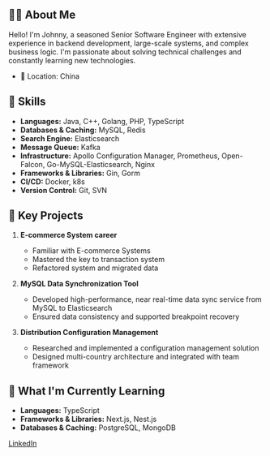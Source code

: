 ## 👨‍💻 About Me
Hello! I'm Johnny, a seasoned Senior Software Engineer with extensive experience in backend development, large-scale systems, and complex business logic. I'm passionate about solving technical challenges and constantly learning new technologies.
- 📍 Location:  China


## 🚀 Skills
- **Languages:** Java, C++, Golang, PHP, TypeScript
- **Databases & Caching:** MySQL, Redis
- **Search Engine:** Elasticsearch
- **Message Queue:** Kafka
- **Infrastructure:** Apollo Configuration Manager, Prometheus, Open-Falcon, Go-MySQL-Elasticsearch, Nginx
- **Frameworks & Libraries:** Gin, Gorm
- **CI/CD:** Docker, k8s
- **Version Control:** Git, SVN


## 🌟 Key Projects

1. **E-commerce System career**
   - Familiar with E-commerce Systems
   - Mastered the key to transaction system
   - Refactored system and migrated data

2. **MySQL Data Synchronization Tool**
    - Developed high-performance, near real-time data sync service from MySQL to Elasticsearch
    - Ensured data consistency and supported breakpoint recovery

3. **Distribution Configuration Management**
   - Researched and implemented a configuration management solution
   - Designed multi-country architecture and integrated with team framework


## 🌱 What I'm Currently Learning
- **Languages:** TypeScript
- **Frameworks & Libraries:** Next.js, Nest.js
- **Databases & Caching:** PostgreSQL, MongoDB



[LinkedIn](https://www.linkedin.com/in/johnny-liao-9b616a236/) 
